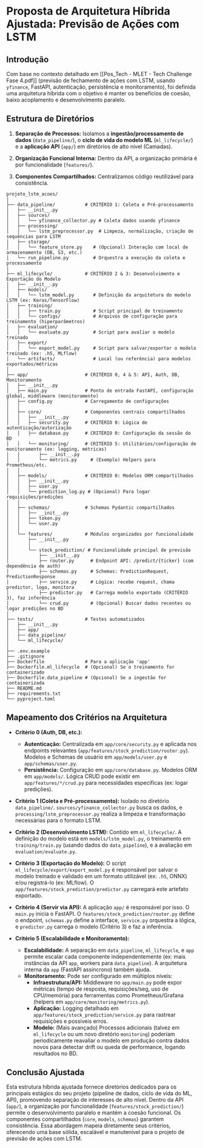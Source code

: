 # Proposta de Arquitetura Híbrida Ajustada: Previsão de Ações com LSTM

## Introdução

Com base no contexto detalhado em [[Pos_Tech - MLET - Tech Challenge Fase 4.pdf]] (previsão de fechamento de ações com LSTM, usando `yfinance`, FastAPI, autenticação, persistência e monitoramento), foi definida uma arquitetura híbrida com o objetivo é manter os benefícios de coesão, baixo acoplamento e desenvolvimento paralelo.

## Estrutura de Diretórios
1.  **Separação de Processos:**
	Isolamos a **ingestão/processamento de dados** (`data_pipeline/`), o **ciclo de vida do modelo ML** (`ml_lifecycle/`) e a **aplicação API** (`app/`) em diretórios de alto nível (Camadas).
	
2.  **Organização Funcional Interna:**
	Dentro da API, a organização primária é por funcionalidade (`features/`).
	
3.  **Componentes Compartilhados:**
	Centralizamos código reutilizável para consistência.

```plaintext
projeto_lstm_acoes/
│
├── data_pipeline/           # CRITÉRIO 1: Coleta e Pré-processamento
│   ├── __init__.py
│   ├── sources/
│   │   └── yfinance_collector.py # Coleta dados usando yfinance
│   ├── processing/
│   │   └── lstm_preprocessor.py  # Limpeza, normalização, criação de sequências para LSTM
│   ├── storage/
│   │   └── feature_store.py    # (Opcional) Interação com local de armazenamento (DB, S3, etc.)
│   └── run_pipeline.py         # Orquestra a execução da coleta e processamento
│
├── ml_lifecycle/            # CRITÉRIO 2 & 3: Desenvolvimento e Exportação do Modelo
│   ├── __init__.py
│   ├── models/
│   │   └── lstm_model.py       # Definição da arquitetura do modelo LSTM (ex: Keras/TensorFlow)
│   ├── training/
│   │   ├── train.py            # Script principal de treinamento
│   │   └── configs/            # Arquivos de configuração para treinamento (hiperparâmetros)
│   ├── evaluation/
│   │   └── evaluate.py         # Script para avaliar o modelo treinado
│   ├── export/
│   │   └── export_model.py     # Script para salvar/exportar o modelo treinado (ex: .h5, MLflow)
│   └── artifacts/              # Local (ou referência) para modelos exportados/métricas
│
├── app/                     # CRITÉRIO 0, 4 & 5: API, Auth, DB, Monitoramento
│   ├── __init__.py
│   ├── main.py              # Ponto de entrada FastAPI, configuração global, middleware (monitoramento)
│   ├── config.py            # Carregamento de configurações
│   │
│   ├── core/                # Componentes centrais compartilhados
│   │   ├── __init__.py
│   │   ├── security.py      # CRITÉRIO 0: Lógica de autenticação/autorização
│   │   ├── database.py      # CRITÉRIO 0: Configuração da sessão do BD
│   │   └── monitoring/      # CRITÉRIO 5: Utilitários/configuração de monitoramento (ex: logging, métricas)
│   │       ├── __init__.py
│   │       └── metrics.py     # (Exemplo) Helpers para Prometheus/etc.
│   │
│   ├── models/              # CRITÉRIO 0: Modelos ORM compartilhados
│   │   ├── __init__.py
│   │   ├── user.py
│   │   └── prediction_log.py # (Opcional) Para logar requisições/predições
│   │
│   ├── schemas/             # Schemas Pydantic compartilhados
│   │   ├── __init__.py
│   │   ├── token.py
│   │   └── user.py
│   │
│   └── features/            # Módulos organizados por funcionalidade
│       ├── __init__.py
│       │
│       └── stock_prediction/ # Funcionalidade principal de previsão
│           ├── __init__.py
│           ├── router.py      # Endpoint API: /predict/{ticker} (com dependência de auth)
│           ├── schemas.py     # Schemas: PredictionRequest, PredictionResponse
│           ├── service.py     # Lógica: recebe request, chama predictor, loga, monitora
│           ├── predictor.py   # Carrega modelo exportado (CRITÉRIO 3), faz inferência
│           └── crud.py        # (Opcional) Buscar dados recentes ou logar predições no BD
│
├── tests/                   # Testes automatizados
│   ├── __init__.py
│   ├── app/
│   ├── data_pipeline/
│   └── ml_lifecycle/
│
├── .env.example
├── .gitignore
├── Dockerfile               # Para a aplicação 'app'
├── Dockerfile.ml_lifecycle  # (Opcional) Se o treinamento for containerizado
├── Dockerfile.data_pipeline # (Opcional) Se a ingestão for containerizada
├── README.md
├── requirements.txt
└── pyproject.toml
```

## Mapeamento dos Critérios na Arquitetura

*   **Critério 0 (Auth, DB, etc.):**
    *   **Autenticação:** Centralizada em `app/core/security.py` e aplicada nos endpoints relevantes (`app/features/stock_prediction/router.py`). Modelos e Schemas de usuário em `app/models/user.py` e `app/schemas/user.py`.
    *   **Persistência:** Configuração em `app/core/database.py`. Modelos ORM em `app/models/`. Lógica CRUD pode existir em `app/features/*/crud.py` para necessidades específicas (ex: logar predições).
    
*   **Critério 1 (Coleta e Pré-processamento):** 
	Isolado no diretório `data_pipeline/`. `sources/yfinance_collector.py` busca os dados, e `processing/lstm_preprocessor.py` realiza a limpeza e transformação necessárias para o formato LSTM.
	
*   **Critério 2 (Desenvolvimento LSTM):**
	Contido em `ml_lifecycle/`. A definição do modelo está em `models/lstm_model.py`, o treinamento em `training/train.py` (usando dados do `data_pipeline`), e a avaliação em `evaluation/evaluate.py`.
	
*   **Critério 3 (Exportação do Modelo):**
	O script `ml_lifecycle/export/export_model.py` é responsável por salvar o modelo treinado e validado em um formato utilizável (ex: `.h5`, ONNX) e/ou registrá-lo (ex: MLflow). O `app/features/stock_prediction/predictor.py` carregará este artefato exportado.
	
*   **Critério 4 (Servir via API):**
	A aplicação `app/` é responsável por isso. O `main.py` inicia o FastAPI. O `features/stock_prediction/router.py` define o endpoint, `schemas.py` define a interface, `service.py` orquestra a lógica, e `predictor.py` carrega o modelo (Critério 3) e faz a inferência.
	
*   **Critério 5 (Escalabilidade e Monitoramento):**
    *   **Escalabilidade:** A separação em `data_pipeline`, `ml_lifecycle`, e `app` permite escalar cada componente independentemente (ex: mais instâncias da API `app`, workers para `data_pipeline`). A arquitetura interna da `app` (FastAPI assíncrono) também ajuda.
    *   **Monitoramento:** Pode ser configurado em múltiplos níveis:
        *   **Infraestrutura/API:** Middleware no `app/main.py` pode expor métricas (tempo de resposta, requisições/seg, uso de CPU/memória) para ferramentas como Prometheus/Grafana (helpers em `app/core/monitoring/metrics.py`).
        *   **Aplicação:** Logging detalhado em `app/features/stock_prediction/service.py` para rastrear requisições e possíveis erros.
        *   **Modelo:** (Mais avançado) Processos adicionais (talvez em `ml_lifecycle` ou um novo diretório `monitoring`) poderiam periodicamente reavaliar o modelo em produção contra dados novos para detectar drift ou queda de performance, logando resultados no BD.

## Conclusão Ajustada

Esta estrutura híbrida ajustada fornece diretórios dedicados para os principais estágios do seu projeto (pipeline de dados, ciclo de vida do ML, API), promovendo separação de interesses de alto nível. Dentro da API (`app/`), a organização por funcionalidade (`features/stock_prediction/`) permite o desenvolvimento paralelo e mantém a coesão funcional. Os componentes compartilhados (`core`, `models`, `schemas`) garantem consistência. Essa abordagem mapeia diretamente seus critérios, oferecendo uma base sólida, escalável e manutenível para o projeto de previsão de ações com LSTM.

